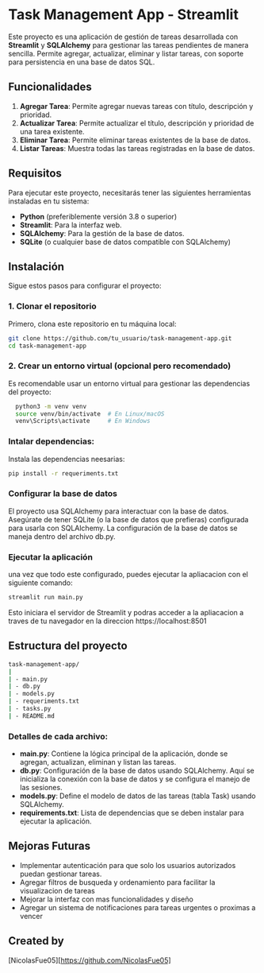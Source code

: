 # Task Management App - Streamlit

Este proyecto es una aplicación de gestión de tareas desarrollada con **Streamlit** y **SQLAlchemy** para gestionar las tareas pendientes de manera sencilla. Permite agregar, actualizar, eliminar y listar tareas, con soporte para persistencia en una base de datos SQL.

## Funcionalidades

1. **Agregar Tarea**: Permite agregar nuevas tareas con título, descripción y prioridad.
2. **Actualizar Tarea**: Permite actualizar el título, descripción y prioridad de una tarea existente.
3. **Eliminar Tarea**: Permite eliminar tareas existentes de la base de datos.
4. **Listar Tareas**: Muestra todas las tareas registradas en la base de datos.

## Requisitos

Para ejecutar este proyecto, necesitarás tener las siguientes herramientas instaladas en tu sistema:

- **Python** (preferiblemente versión 3.8 o superior)
- **Streamlit**: Para la interfaz web.
- **SQLAlchemy**: Para la gestión de la base de datos.
- **SQLite** (o cualquier base de datos compatible con SQLAlchemy)

## Instalación

Sigue estos pasos para configurar el proyecto:

### 1. Clonar el repositorio

Primero, clona este repositorio en tu máquina local:

```bash
git clone https://github.com/tu_usuario/task-management-app.git
cd task-management-app
```

### 2. Crear un entorno virtual (opcional pero recomendado)

Es recomendable usar un entorno virtual para gestionar las dependencias del proyecto:

```bash
  python3 -m venv venv
  source venv/bin/activate  # En Linux/macOS
  venv\Scripts\activate     # En Windows
```

### Intalar dependencias:

Instala las dependencias neesarias:

```bash
pip install -r requeriments.txt
```

### Configurar la base de datos

El proyecto usa SQLAlchemy para interactuar con la base de datos. Asegúrate de tener SQLite (o la base de datos que prefieras) configurada para usarla con SQLAlchemy. La configuración de la base de datos se maneja dentro del archivo db.py.

### Ejecutar la aplicación

una vez que todo este configurado, puedes ejecutar la apliacacion con el siguiente comando:

```bash
streamlit run main.py
```

Esto iniciara el servidor de Streamlit y podras acceder a la apliacacion a traves de tu navegador en la direccion
https://localhost:8501

## Estructura del proyecto

```bash
task-management-app/
|
| - main.py
| - db.py
| - models.py
| - requeriments.txt
| - tasks.py
| - README.md
```

### Detalles de cada archivo:

 - **main.py**: Contiene la lógica principal de la aplicación, donde se agregan, actualizan, eliminan y listan las tareas.
- **db.py**: Configuración de la base de datos usando SQLAlchemy. Aquí se inicializa la conexión con la base de datos y se configura el manejo de las sesiones.
- **models.py**: Define el modelo de datos de las tareas (tabla Task) usando SQLAlchemy.
- **requirements.txt**: Lista de dependencias que se deben instalar para ejecutar la aplicación.


## Mejoras Futuras

- Implementar autenticación para que solo los usuarios autorizados puedan gestionar tareas.
- Agregar filtros de busqueda y ordenamiento para facilitar la visualizacion de tareas
- Mejorar la interfaz con mas funcionalidades y diseño
- Agregar un sistema de notificaciones para tareas urgentes o proximas a vencer


## Created by
[NicolasFue05][https://github.com/NicolasFue05]
